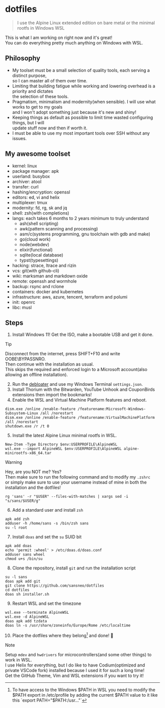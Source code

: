 # dotfiles
> I use the Alpine Linux extended edition on bare metal or the minimal rootfs in Windows WSL

This is what I am working on right now and it's great!  
You can do everything pretty much anything on Windows with WSL.

## Philosophy
* My toolset must be a small selection of quality tools, each serving a distinct purpose,  
  so I can master all of them over time.
* Limiting that building fatigue while working and lowering overhead is a priority and dictates  
  the selection of these tools.
* Pragmatism, minimalism and modernity(when sensible). I will use what works to get to my goals  
  and I won't adopt something just because it's new and shiny!
* Keeping things as default as possible to limit time wasted configuring things, but I will  
  update stuff now and then if worth it.
* I must be able to use my most important tools over SSH without any issues.

## My awesome toolset
* kernel: linux
* package manager: apk
* userland: busybox
* archiver: atool
* transfer: curl
* hashing/encryption: openssl
* editors: ed, vi and helix
* multiplexer: tmux
* modernity: fd, rg, sk and jq
* shell: zsh(with completions)
* langs: each takes 6 months to 2 years minimum to truly understand
  * ash(shell scripting)
  * awk(pattern scanning and processing)
  * asm/c(systems programming, gnu toolchain with gdb and make)
  * go(cloud work)
  * node(webdev)
  * elixir(functional)
  * sqlite(local database)
  * typst(typesettings)
* hacking: strace, ltrace and rizin
* vcs: git(with github-cli)
* wiki: marksman and markdown oxide
* remote: openssh and wormhole
* backup: rsync and rclone
* containers: docker and kubernetes
* infrastructure: aws, azure, tencent, terraform and polumi
* init: openrc
* libc: musl

## Steps
1. Install Windows 11!
Get the ISO, make a bootable USB and get it done.  

> [!TIP]
> Disconnect from the internet, press SHIFT+F10 and write OOBE\BYPASSNRO.  
> Then continue with the installation as usual.  
> This skips the required and enforced login to a Microsoft account(also allowing an offline installation).  

2. Run the [debloater](https://github.com/Raphire/Win11Debloat) and use my Windows Terminal `settings.json`.
3. Install Thorium with the Bitwarden, YouTube Unhook and CouponBirds extensions then import the bookmarks!
4. Enable the WSL and Virtual Machine Platform features and reboot.
```
dism.exe /online /enable-feature /featurename:Microsoft-Windows-Subsystem-Linux /all /norestart
dism.exe /online /enable-feature /featurename:VirtualMachinePlatform /all /norestart
shutdown.exe /r /t 0
```
5. Install the latest Alpine Linux minimal rootfs in WSL.
```
New-Item -Type Directory $env:USERPROFILE\AlpineWSL
wsl.exe --import AlpineWSL $env:USERPROFILE\AlpineWSL alpine-minirootfs-x86_64.tar
```

> [!WARNING]
> Hey, are you NOT me? Yes?  
> Then make sure to run the following command and to modify my `.zshrc`  
> or simply make sure to use your username instead of mine in both the installation and the dotfiles!  
```
rg 'sans' -r "$USER" --files-with-matches | xargs sed -i "s/sans/$USER/g"
```

6. Add a standard user and install `zsh`
```
apk add zsh
adduser -h /home/sans -s /bin/zsh sans
su -l root
```
7. Install `doas` and set the `su` SUID bit
```
apk add doas
echo 'permit :wheel' > /etc/doas.d/doas.conf
adduser sans wheel
chmod u+s /bin/su
```
8. Clone the repository, install `git` and run the installation script
```
su -l sans
doas apk add git
git clone https://github.com/sansneo/dotfiles
cd dotfiles
doas sh installer.sh
```
9. Restart WSL and set the timezone
```
wsl.exe --terminate AlpineWSL
wsl.exe -d AlpineWSL
doas apk add tzdata
doas ln -s /usr/share/zoneinfo/Europe/Rome /etc/localtime
```
10. Place the dotfiles where they belong[^1] and done! 🎉

> [!NOTE]
> Setup `mdev` and `hwdrivers` for microcontrollers(and some other things) to work in WSL.  
> I use Helix for everything, but I do like to have Codium(optimized and private VSCode fork) installed because I used it for such a long time!  
> Get the GitHub Theme, Vim and WSL extensions if you want to try it!

[^1]: To have access to the Windows $PATH in WSL you need to modify the $PATH export in /etc/profile by adding the current $PATH value to it like this  
      `export PATH="$PATH:/usr..."`
